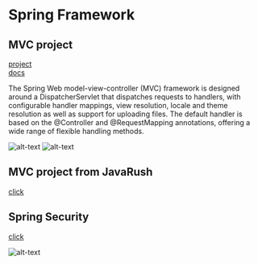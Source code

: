<h1>Spring Framework</h1>

<h2>MVC project</h2>

[project](https://github.com/self-harm/SpringMVC/tree/main/mvc_practice/mvc_project) 
<br>
[docs](https://docs.spring.io/spring-framework/docs/3.2.x/spring-framework-reference/html/mvc.html)

The Spring Web model-view-controller (MVC) framework is designed around a DispatcherServlet that dispatches requests to handlers, with configurable handler mappings, view resolution, locale and theme resolution as well as support for uploading files. The default handler is based on the @Controller and @RequestMapping annotations, offering a wide range of flexible handling methods. 

![alt-text](https://github.com/self-harm/MVC-projects/blob/main/pngs/qw1.png)
![alt-text](https://github.com/self-harm/MVC-projects/blob/main/pngs/qw2.png)

<h2>MVC project from JavaRush</h2>

[click](https://github.com/self-harm/SpringMVC/tree/main/task3608)

<h2>Spring Security</h2>

[click](https://github.com/self-harm/SpringFramework/tree/main/spring_security)

![alt-text](https://github.com/self-harm/MVC-projects/blob/main/pngs/88.PNG)
